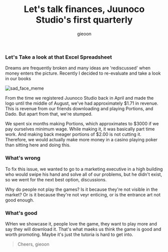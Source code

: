 ﻿---
layout: post
title:  "Let's talk finances, Juunoco Studio's first quarterly"
author: gieoon
categories: Juunoco Studio release
featured: true
tags: marketing dado one tap mobile 
image: 
cache: false
hidden: true
---

### Let's Take a look at that Excel Spreadsheet

Dreams are frequently broken and many ideas are 'rediscussed' when money enters the picture. Recently I decided to re-evaluate and take a look in our books 

![sad_face_meme](https://juunoco.github.io/blog/assets/images/150818/sad_face.gif)

From the time we registered Juunoco Studio back in April and made the logo until the middle of August, we've had approximately $1.71 in revenue. This is revenue from our friends downloading and playing Portions, and Dado. But apart from that, we're stumped. 

We spent six months making Portions, which approximates to $3000 if we pay ourselves minimum wage. While making it, it was basically part time work. And making back meager portions of $2.00 is not cutting it. Therefore, we would actually make more money in a casino playing poker than sitting here and doing this.

### What's wrong

To fix this issue, we wanted to go to a marketing executive in a high building who would swipe his hand and solve all of our problems, but he didn't exist, so we went for the next best option, discussions.

Why do people not play the games? Is it because they're not visible in the market? Or is it because they're not veyr enticing, or is the entrance art not good enough.

### What's good

WHen we showcase it, people love the game, they want to play more and say they will download it. That's what maeks us think the game is good and worth promoting. Maybe it's just the tutoria is hard to get into.




> Cheers, gieoon 